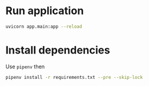 # Run application
```bash
uvicorn app.main:app --reload
```

# Install dependencies
Use `pipenv` then
```bash
pipenv install -r requirements.txt --pre --skip-lock
```